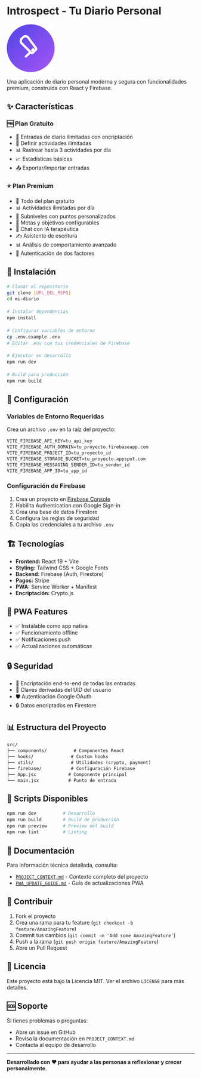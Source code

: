 # Introspect - Tu Diario Personal

![Introspect Logo](public/favicon.svg)

Una aplicación de diario personal moderna y segura con funcionalidades premium, construida con React y Firebase.

## ✨ Características

### 🆓 Plan Gratuito
- 📝 Entradas de diario ilimitadas con encriptación
- 🎯 Definir actividades ilimitadas
- 📊 Rastrear hasta 3 actividades por día
- 📈 Estadísticas básicas
- 📤 Exportar/Importar entradas

### ⭐ Plan Premium
- 🚀 Todo del plan gratuito
- 📊 Actividades ilimitadas por día
- 🎯 Subniveles con puntos personalizados
- 🎯 Metas y objetivos configurables
- 🤖 Chat con IA terapéutica
- ✍️ Asistente de escritura
- 📊 Análisis de comportamiento avanzado
- 🔐 Autenticación de dos factores

## 🚀 Instalación

```bash
# Clonar el repositorio
git clone [URL_DEL_REPO]
cd mi-diario

# Instalar dependencias
npm install

# Configurar variables de entorno
cp .env.example .env
# Editar .env con tus credenciales de Firebase

# Ejecutar en desarrollo
npm run dev

# Build para producción
npm run build
```

## 🔧 Configuración

### Variables de Entorno Requeridas

Crea un archivo `.env` en la raíz del proyecto:

```env
VITE_FIREBASE_API_KEY=tu_api_key
VITE_FIREBASE_AUTH_DOMAIN=tu_proyecto.firebaseapp.com
VITE_FIREBASE_PROJECT_ID=tu_proyecto_id
VITE_FIREBASE_STORAGE_BUCKET=tu_proyecto.appspot.com
VITE_FIREBASE_MESSAGING_SENDER_ID=tu_sender_id
VITE_FIREBASE_APP_ID=tu_app_id
```

### Configuración de Firebase

1. Crea un proyecto en [Firebase Console](https://console.firebase.google.com)
2. Habilita Authentication con Google Sign-in
3. Crea una base de datos Firestore
4. Configura las reglas de seguridad
5. Copia las credenciales a tu archivo `.env`

## 🏗️ Tecnologías

- **Frontend:** React 19 + Vite
- **Styling:** Tailwind CSS + Google Fonts
- **Backend:** Firebase (Auth, Firestore)
- **Pagos:** Stripe
- **PWA:** Service Worker + Manifest
- **Encriptación:** Crypto.js

## 📱 PWA Features

- ✅ Instalable como app nativa
- ✅ Funcionamiento offline
- ✅ Notificaciones push
- ✅ Actualizaciones automáticas

## 🔒 Seguridad

- 🔐 Encriptación end-to-end de todas las entradas
- 🔑 Claves derivadas del UID del usuario
- 🛡️ Autenticación Google OAuth
- 🔒 Datos encriptados en Firestore

## 📊 Estructura del Proyecto

```
src/
├── components/          # Componentes React
├── hooks/              # Custom hooks
├── utils/              # Utilidades (crypto, payment)
├── firebase/           # Configuración Firebase
├── App.jsx            # Componente principal
└── main.jsx           # Punto de entrada
```

## 🚀 Scripts Disponibles

```bash
npm run dev          # Desarrollo
npm run build        # Build de producción
npm run preview      # Preview del build
npm run lint         # Linting
```

## 📖 Documentación

Para información técnica detallada, consulta:
- [`PROJECT_CONTEXT.md`](./PROJECT_CONTEXT.md) - Contexto completo del proyecto
- [`PWA_UPDATE_GUIDE.md`](./PWA_UPDATE_GUIDE.md) - Guía de actualizaciones PWA

## 🤝 Contribuir

1. Fork el proyecto
2. Crea una rama para tu feature (`git checkout -b feature/AmazingFeature`)
3. Commit tus cambios (`git commit -m 'Add some AmazingFeature'`)
4. Push a la rama (`git push origin feature/AmazingFeature`)
5. Abre un Pull Request

## 📄 Licencia

Este proyecto está bajo la Licencia MIT. Ver el archivo `LICENSE` para más detalles.

## 🆘 Soporte

Si tienes problemas o preguntas:
- Abre un issue en GitHub
- Revisa la documentación en `PROJECT_CONTEXT.md`
- Contacta al equipo de desarrollo

---

**Desarrollado con ❤️ para ayudar a las personas a reflexionar y crecer personalmente.**
